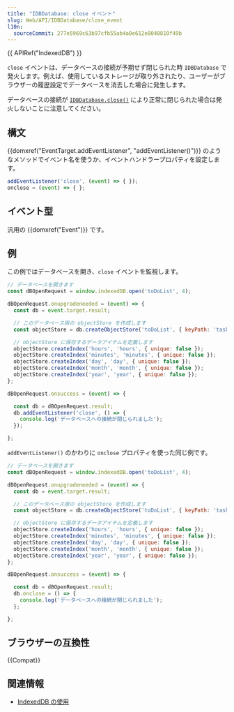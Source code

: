 ```yaml
---
title: "IDBDatabase: close イベント"
slug: Web/API/IDBDatabase/close_event
l10n:
  sourceCommit: 277e5969c63b97cfb55ab4a0e612e8040810f49b
---
```


{{ APIRef("IndexedDB") }}

`close` イベントは、データベースの接続が予期せず閉じられた時 `IDBDatabase` で発火します。例えば、使用しているストレージが取り外されたり、ユーザーがブラウザーの履歴設定でデータベースを消去した場合に発生します。

データベースの接続が [`IDBDatabase.close()`](/ja/docs/Web/API/IDBDatabase/close) により正常に閉じられた場合は発火しないことに注意してください。

## 構文

{{domxref("EventTarget.addEventListener", "addEventListener()")}} のようなメソッドでイベント名を使うか、イベントハンドラープロパティを設定します。

```js
addEventListener('close', (event) => { });
onclose = (event) => { };
```

## イベント型

汎用の {{domxref("Event")}} です。

## 例

この例ではデータベースを開き、`close` イベントを監視します。

```js
// データベースを開きます
const dBOpenRequest = window.indexedDB.open('toDoList', 4);

dBOpenRequest.onupgradeneeded = (event) => {
  const db = event.target.result;

  // このデータベース用の objectStore を作成します
  const objectStore = db.createObjectStore('toDoList', { keyPath: 'taskTitle' });

  // objectStore に保存するデータアイテムを定義します
  objectStore.createIndex('hours', 'hours', { unique: false });
  objectStore.createIndex('minutes', 'minutes', { unique: false });
  objectStore.createIndex('day', 'day', { unique: false });
  objectStore.createIndex('month', 'month', { unique: false });
  objectStore.createIndex('year', 'year', { unique: false });
};

dBOpenRequest.onsuccess = (event) => {

  const db = dBOpenRequest.result;
  db.addEventListener('close', () => {
    console.log('データベースへの接続が閉じられました');
  });

};
```

`addEventListener()` のかわりに `onclose` プロパティを使った同じ例です。

```js
// データベースを開きます
const dBOpenRequest = window.indexedDB.open('toDoList', 4);

dBOpenRequest.onupgradeneeded = (event) => {
  const db = event.target.result;

  // このデータベース用の objectStore を作成します
  const objectStore = db.createObjectStore('toDoList', { keyPath: 'taskTitle' });

  // objectStore に保存するデータアイテムを定義します
  objectStore.createIndex('hours', 'hours', { unique: false });
  objectStore.createIndex('minutes', 'minutes', { unique: false });
  objectStore.createIndex('day', 'day', { unique: false });
  objectStore.createIndex('month', 'month', { unique: false });
  objectStore.createIndex('year', 'year', { unique: false });
};

dBOpenRequest.onsuccess = (event) => {

  const db = dBOpenRequest.result;
  db.onclose = () => {
    console.log('データベースへの接続が閉じられました');
  };

};
```

## ブラウザーの互換性

{{Compat}}

## 関連情報

- [IndexedDB の使用](/ja/docs/Web/API/IndexedDB_API/Using_IndexedDB)
